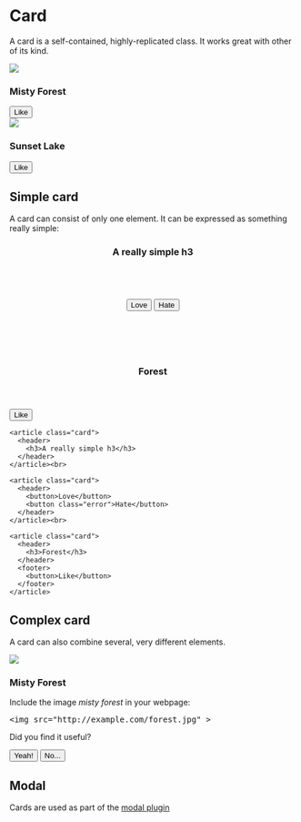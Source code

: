 # Card

A card is a self-contained, highly-replicated class. It works great with other of its kind.

<link rel='stylesheet' href='/nut/raw+card.fresh.css'>

<div class="row">
  <article class="card">
    <img src="/img/forest.jpg">
    <footer>
      <h3>Misty Forest</h3>
      <button>Like</button>
    </footer>
  </article>
  <article class="card">
    <img src="/img/lake.jpg">
    <footer>
      <h3>Sunset Lake</h3>
      <button>Like</button>
    </footer>
  </article>
</div>

## Simple card

A card can consist of only one element. It can be expressed as something really simple:

<article class="card">
  <header>
    <h3>A really simple h3</h3>
  </header>
</article><br>

<article class="card">
  <header>
    <button>Love</button>
    <button class="error">Hate</button>
  </header>
</article><br>

<article class="card">
  <header>
    <h3>Forest</h3>
  </header>
  <footer>
    <button>Like</button>
  </footer>
</article>

    <article class="card">
      <header>
        <h3>A really simple h3</h3>
      </header>
    </article><br>

    <article class="card">
      <header>
        <button>Love</button>
        <button class="error">Hate</button>
      </header>
    </article><br>

    <article class="card">
      <header>
        <h3>Forest</h3>
      </header>
      <footer>
        <button>Like</button>
      </footer>
    </article>


## Complex card

A card can also combine several, very different elements.


<article class="card">
  <img src="/img/forest.jpg">
  <footer>
    <h3>Misty Forest</h3>
    <p>Include the image <em>misty forest</em> in your webpage:</p>
    <!-- To stop the html and the link -->
    <pre>&lt;img src="http:&#47;&#47;example.com/forest.jpg" &gt;</pre>
    <p>Did you find it useful?</p>
    <button>Yeah!</button>
    <button class="warning">No...</button>
  </footer>
</article>



## Modal

Cards are used as part of the [modal plugin](/plugins/modal)